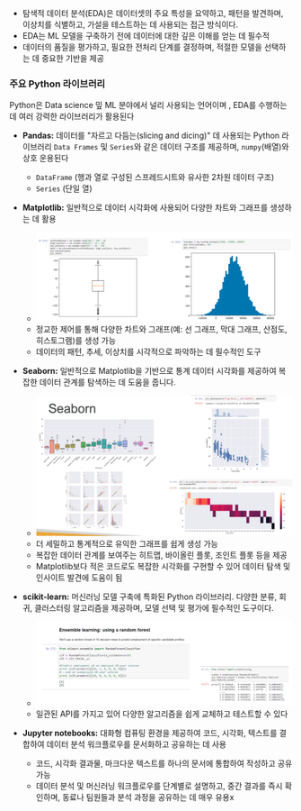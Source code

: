 - 탐색적 데이터 분석(EDA)은 데이터셋의 주요 특성을 요약하고, 패턴을 발견하며, 이상치를 식별하고, 가설을 테스트하는 데 사용되는 접근 방식이다. 
- EDA는 ML 모델을 구축하기 전에 데이터에 대한 깊은 이해를 얻는 데 필수적
- 데이터의 품질을 평가하고, 필요한 전처리 단계를 결정하며, 적절한 모델을 선택하는 데 중요한 기반을 제공

### 주요 Python 라이브러리

Python은 Data science 밒 ML 분야에서 널리 사용되는 언어이며 , EDA를 수행하는 데 여러 강력한 라이브러리가 활용된다

- **Pandas:** 데이터를 "자르고 다듬는(slicing and dicing)" 데 사용되는 Python 라이브러리
    `Data Frames` 및 `Series`와 같은 데이터 구조를 제공하며, `numpy`(배열)와 상호 운용된다
    - `DataFrame` (행과 열로 구성된 스프레드시트와 유사한 2차원 데이터 구조)
    - `Series` (단일 열)
    
- **Matplotlib:** 일반적으로 데이터 시각화에 사용되어 다양한 차트와 그래프를 생성하는 데 활용
	- ![](images/Pasted%20image%2020250804205314.png)
	- 정교한 제어를 통해 다양한 차트와 그래프(예: 선 그래프, 막대 그래프, 산점도, 히스토그램)를 생성 가능
	- 데이터의 패턴, 추세, 이상치를 시각적으로 파악하는 데 필수적인 도구
    
- **Seaborn:** 일반적으로 Matplotlib을 기반으로 통계 데이터 시각화를 제공하여 복잡한 데이터 관계를 탐색하는 데 도움을 줍니다.
	- ![](images/Pasted%20image%2020250804205335.png)
	- 더 세밀하고 통계적으로 유익한 그래프를 쉽게 생성 가능
	- 복잡한 데이터 관계를 보여주는 히트맵, 바이올린 플롯, 조인트 플롯 등을 제공
	- Matplotlib보다 적은 코드로도 복잡한 시각화를 구현할 수 있어 데이터 탐색 및 인사이트 발견에 도움이 됨
    
- **scikit-learn:** 머신러닝 모델 구축에 특화된 Python 라이브러리. 다양한 분류, 회귀, 클러스터링 알고리즘을 제공하며, 모델 선택 및 평가에 필수적인 도구이다.
	- ![](images/Pasted%20image%2020250804205413.png)
	- 일관된 API를 가지고 있어 다양한 알고리즘을 쉽게 교체하고 테스트할 수 있다
    
- **Jupyter notebooks:** 대화형 컴퓨팅 환경을 제공하여 코드, 시각화, 텍스트를 결합하여 데이터 분석 워크플로우를 문서화하고 공유하는 데 사용
	- 코드, 시각화 결과물, 마크다운 텍스트를 하나의 문서에 통합하여 작성하고 공유 가능
	- 데이터 분석 및 머신러닝 워크플로우를 단계별로 설명하고, 중간 결과를 즉시 확인하며, 동료나 팀원들과 분석 과정을 공유하는 데 매우 유용x